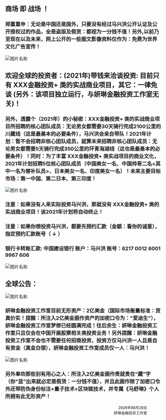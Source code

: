 ##   商场 即 战场 ！

###   郑重重申：无论是中国还是国外，只要没有经过马兴洪公开认证及公开授权过的作品，全是盗版及假货：都视为一分钱不值！另外,以前乃至现在以及未来，网上公开的一些图文影像资料仅作为：免费为世界文化广告宣传！ 

![图片名称](https://ss1.bdstatic.com/70cFuXSh_Q1YnxGkpoWK1HF6hhy/it/u=214433937,2580329018&fm=26&gp=0.jpg)

##   欢迎全球的投资者：(2021年)带钱来洽谈投资: 目前只有   XXX金融投资+   类的实战商业项目，其它：一律免谈 (另外：该项目独立运行，与妍琳金融投资工作室无关)！

###  另外，透露个（2021年）的小秘密：XXX金融投资+   类的实战商业项目所招聘的核心团队成员：无论男女都需要30天骑行完成2100公里的川藏线（这是最基本的必要条件），马兴洪会亲自带队！2021年计划：暂不会招聘非核心团队成员，就算未来招聘非核心团队成员：无论男女都需要5天骑行完成350公里的环青海湖线（这也是最基本的必要条件）！同时：为了丰富 XXX金融投资+   类实战项目的商业文化，2021年计划招聘5位核心团队成员（中国美女一名、中国帅哥二名<其中一名为替补队员>、日本美女一名、印度美女一名）！未来主要目标市场：第一中国、第二日本、第三印度！ 
 
![图片名称](https://ss1.bdstatic.com/70cFvXSh_Q1YnxGkpoWK1HF6hhy/it/u=3941494213,2613401872&fm=26&gp=0.jpg)

###  注意：如果没有人来实际投资马兴洪，那就没有  XXX金融投资+   类的实战商业项目！该2021年计划将自动终止！

###  注意：如果你想投资马兴洪，都要先预约汇款（金额：看你的诚意），指定预约汇款账号（ ↓ ） 


###   银行卡转账汇款: 中国建设银行 账户：马兴洪  账号：6217 0012 6001 9967 606   



![图片名称](https://ss0.bdstatic.com/70cFuHSh_Q1YnxGkpoWK1HF6hhy/it/u=263443203,1850470873&fm=26&gp=0.jpg)


##    全球公告：

![图片名称](http://tiebapic.baidu.com/forum/w%3D580/sign=5a815a2337a446237ecaa56aa8237246/f52468061d950a7b35ab6e9d1dd162d9f3d3c9fd.jpg)

###   妍琳金融投资工作室目前无形资产：2亿美金（国际市场衡量标准：货真价实！提醒：所注入2亿美金画作资产的加密口令为："爱迪生"），妍琳金融投资工作室梦想已经圆满完成！往后余生：妍琳金融投资工作室只且仅会在中国开展股票相关类投资业务！另外提醒：妍琳金融投资工作室不会也不需要任何招商投资，投资方仅马兴洪一人且是自有资金（真金白银），妍琳金融投资工作室成员仅一人：马兴洪！ 

![图片名称](http://tiebapic.baidu.com/forum/w%3D580/sign=1907534a1ef79052ef1f47363cf2d738/a4b90c7b02087bf4337277b0e5d3572c10dfcffd.jpg)
###   另外奉劝那些别有用心之人：所注入2亿美金画作贵就贵在“藏”字（你“显”出来就必定是假货：一分钱不值），并且此画作除了加密口令外还带防伪身份标注+量子技术+区块链技术，并专属《马舒琳》个人所拥有此无形资产！

                                                       2020年08月28日 
                                                     妍琳金融投资工作室   
 
